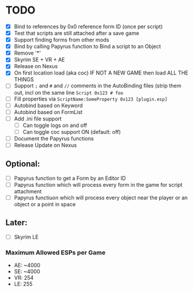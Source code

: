# TODO

- [x] Bind to references by 0x0 reference form ID (once per script)
- [x] Test that scripts are still attached after a save game
- [x] Support finding forms from other mods
- [x] Bind by calling Papyrus function to Bind a script to an Object
- [x] Remove '*'
- [x] Skyrim SE + VR + AE
- [x] Release on Nexus
- [x] On first location load (aka coc) IF NOT A NEW GAME then load ALL THE THINGS
- [ ] Support `;` and `#` and `//` comments in the AutoBinding files (strip them out, incl on the same line `Script 0x123 # foo`
- [ ] Fill properties via `ScriptName:SomeProperty 0x123 [plugin.esp]`
- [ ] Autobind based on Keyword
- [ ] Autobind based on FormList
- [ ] Add .ini file support
  - [ ] Can toggle logs on and off
  - [ ] Can toggle coc support ON (default: off)
- [ ] Document the Papyrus functions
- [ ] Release Update on Nexus

## Optional:
- [ ] Papyrus function to get a Form by an Editor ID
- [ ] Papyrus function which will process every form in the game for script attachment
- [ ] Papyrus functiuon which will process every object near the player or an object or a point in space

## Later:
- [ ] Skyrim LE

### Maximum Allowed ESPs per Game

- AE: ~4000
- SE: ~4000
- VR: 254
- LE: 255


